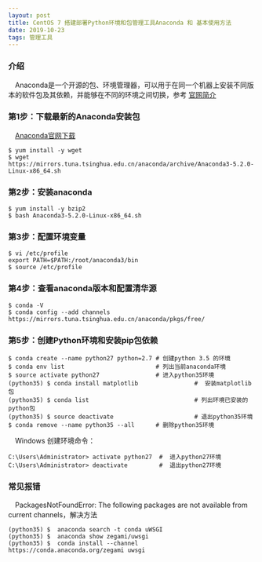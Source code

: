 ```yaml
---
layout: post
title: CentOS 7 搭建部署Python环境和包管理工具Anaconda 和 基本使用方法
date: 2019-10-23
tags: 管理工具
---
```



### 介绍

 　Anaconda是一个开源的包、环境管理器，可以用于在同一个机器上安装不同版本的软件包及其依赖，并能够在不同的环境之间切换，参考 [官网简介](https://www.anaconda.com/)

### 第1步：下载最新的Anaconda安装包
 　[Anaconda官网下载](https://mirrors.tuna.tsinghua.edu.cn/anaconda/archive/)
```     
$ yum install -y wget
$ wget https://mirrors.tuna.tsinghua.edu.cn/anaconda/archive/Anaconda3-5.2.0-Linux-x86_64.sh
```    

### 第2步：安装anaconda

```  
$ yum install -y bzip2
$ bash Anaconda3-5.2.0-Linux-x86_64.sh
```  


### 第3步：配置环境变量

```  
$ vi /etc/profile
export PATH=$PATH:/root/anaconda3/bin
$ source /etc/profile
``` 

### 第4步：查看anaconda版本和配置清华源
```  
$ conda -V
$ conda config --add channels https://mirrors.tuna.tsinghua.edu.cn/anaconda/pkgs/free/
```  

### 第5步：创建Python环境和安装pip包依赖
```  
$ conda create --name python27 python=2.7 # 创建python 3.5 的环境
$ conda env list                          # 列出当前anaconda环境
$ source activate python27                # 进入python35环境
(python35) $ conda install matplotlib                #  安装matplotlib包
(python35) $ conda list                              # 列出环境已安装的python包
(python35) $ source deactivate                       # 退出python35环境
$ conda remove --name python35 --all      # 删除python35环境
```  

 　Windows 创建环境命令：
```  
C:\Users\Administrator> activate python27  #  进入python27环境
C:\Users\Administrator> deactivate         #  退出python27环境
```  

### 常见报错 
 　PackagesNotFoundError: The following packages are not available from current channels，解决方法
```  
(python35) $  anaconda search -t conda uWSGI
(python35) $  anaconda show zegami/uwsgi
(python35) $  conda install --channel https://conda.anaconda.org/zegami uwsgi
``` 
 　